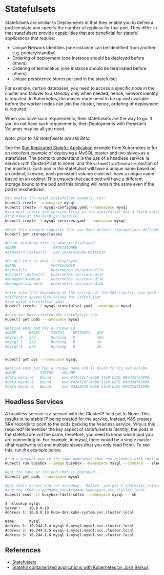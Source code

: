 # Statefulsets #

Statefulsets are similar to Deployments in that they enable you to define a pod template and specify the number of replicas for that pod.  They differ in that statefulsets provide capabilities that are beneficial for stateful applications that require:

* Unique Network Identities (one instance can be identified from another e.g. primary/standby)
* Ordering of deployment (one instance should be deployed before others)
* Ordering of termination (one instance should be terminated before others)
* Unique persistence stores per pod in the statefulset

For example, certain databases, you need to access a specific node in the cluster and failover to a standby only when needed, hence, network identity is required.  In Kubernetes, the master node need to be up and available before the worker nodes can join the cluster, hence, ordering of deployment is required.

When you have such requirements, then statefulsets are the way to go.  If you do not have such requirements, then Deployments with Persistent Volumes may be all you need.

*Note: prior to 1.9 statefulsets are still Beta*

See the [Run Replicated Stateful Application](https://kubernetes.io/docs/tasks/run-application/run-replicated-stateful-application/) example from Kubernetes.io for an excellent example of deploying a MySQL master and two slaves as a statefulset.  The points to understand is the use of a headless service (a service with ClusterIP set to none), and the `volumeClaimTemplates` section of the manifest. Each pod in the statefulset will have a unique name based on an ordinal, likewise, each persistent volume claim will have a unique name based on an ordinal.  This ensures that each pod will have a different storage bound to the pod and this binding will remain the same even if the pod is rescheduled.

```sh
#to deploy the mysql statefulset example, run:
kubectl create --namespace mysql
kubectl create -f mysql-configmap.yaml --namespace mysql
#you must create the service first as the statefulset has a field called serviceName that must match
#the name of the headless service.
kubectl create -f mysql-services.yaml --namespace mysql

#Note this example requires that you have default storageclass defined for your cluster
kubectl get storageclasses

#On my minikube this is what is displayed
#NAME                 PROVISIONER
#standard (default)   k8s.io/minikube-hostpath

#On ACS this is what is displayed
#NAME                PROVISIONER
#azurefile           kubernetes.io/azure-file
#default (default)   kubernetes.io/azure-disk
#managed-premium     kubernetes.io/azure-disk
#managed-standard    kubernetes.io/azure-disk

#also note that depending on the version of the K8S cluster, you need to specify
#different apiVersion values for StatefulSet
#See mysql-statefulset.yaml
kubectl create -f mysql-statefulset.yaml --namespace mysql

#once you have created the statefulset run:
kubectl get pods --namespace mysql

#Notice each pod has a unique id
#NAME      READY     STATUS    RESTARTS   AGE
#mysql-0   2/2       Running   0          10m
#mysql-1   2/2       Running   0          7m
#mysql-2   2/2       Running   0          2m


kubectl get pvc --namespace mysql

#Notice each pvc has a unique name and is bound to its own volume
#NAME           STATUS    VOLUME
#data-mysql-0   Bound     pvc-914c3217-0ab8-11e8-b201-000d3af43898
#data-mysql-1   Bound     pvc-fec6f2d7-0ab8-11e8-b201-000d3af43898
#data-mysql-2   Bound     pvc-921a3858-0ab9-11e8-b201-000d3af43898
```

## Headless Services ##

A headless service is a service with the ClusterIP field set to None.  This results in no stable IP being created for the service.  Instead, K8S creates SRV records to point to the pods backing the headless service. Why is this required?  Remember the key aspect of statefulsets is *identity*, the pods in the stateful are not the same, therefore, you need to know which pod you are connecting to.  For example, in mysql, there would be a single master (that read/write to) and multiple slaves (that you only read from).  To see this, run the example below.

```sh
#run a busybox pod in the same namespace then run nslookup with that pod to see what gets returned
kubectl run busybox --image busybox --namespace mysql --command -- sleep 50000

#get the name of the pod that is deployed...
kubectl get pods --namespace mysql

#get shell access and run nslookup.  Notice, you get 3 addresses returned
#and the FQDN is podname.servicename.namespace.svc.cluster.local
kubectl exec -it busybox-fdsfs-sdfsd --namespace mysql -- sh

$ nslookup mysql
Server:    10.0.0.10
Address 1: 10.0.0.10 kube-dns.kube-system.svc.cluster.local

Name:      mysql
Address 1: 10.244.0.4 mysql-0.mysql.mysql.svc.cluster.local
Address 2: 10.244.0.5 mysql-2.mysql.mysql.svc.cluster.local
Address 3: 10.244.1.6 mysql-1.mysql.mysql.svc.cluster.local

```

## References ##

- [Statefulsets](https://kubernetes.io/docs/concepts/workloads/controllers/statefulset/)
- [Stateful containerized applications with Kubernetes by Josh Berkus](https://opensource.com/article/17/2/stateful-applications)